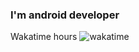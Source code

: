 ### I'm android developer

Wakatime hours ![wakatime](https://wakatime.com/badge/user/dcc69eb0-bb12-47d1-b972-7e5a348e0574.svg)

<!--
**abroresonaliev/abroresonaliev** is a ✨ _special_ ✨ repository because its `README.md` (this file) appears on your GitHub profile.

Here are some ideas to get you started:

- 🔭 I’m currently working on ...
- 🌱 I’m currently learning ...
- 👯 I’m looking to collaborate on ...
- 🤔 I’m looking for help with ...
- 💬 Ask me about ...
- 📫 How to reach me: ...
- 😄 Pronouns: ...
- ⚡ Fun fact: ...
-->
